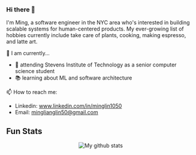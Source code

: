### Hi there 👋

I'm Ming, a software engineer in the NYC area who's interested in building scalable systems for human-centered products. My ever-growing list of hobbies currently include take care of plants, cooking, making espresso, and latte art.

🏹 I am currently...

- 🌱 attending Stevens Institute of Technology as a senior computer science student
- 📚 learning about ML and software architecture

📫 How to reach me:
- Linkedin: www.linkedin.com/in/minglin1050
- Email: minglianglin50@gmail.com


## Fun Stats  
<p align="center">
  <img align="center" src="https://github-readme-stats.anuraghazra1.vercel.app/api?username=ming1in&show_icons=true&line_height=27&include_all_commits=true&&theme=dark" alt="My github stats" />
</p>  

<!--
 <a href="https://github.com/anuraghazra/github-readme-stats">
  <img align="center" src="https://github-readme-stats.vercel.app/api/top-langs/?username=ming1in&langs_count=5" />
</a> 
-->

<!--
**ming1in/ming1in** is a ✨ _special_ ✨ repository because its `README.md` (this file) appears on your GitHub profile.

Here are some ideas to get you started:

- 🔭 I’m currently working on ...
- 🌱 I’m currently learning ...
- 👯 I’m looking to collaborate on ...
- 🤔 I’m looking for help with ...
- 💬 Ask me about ...
- 📫 How to reach me: ...
- 😄 Pronouns: ...
- ⚡ Fun fact: ...
-->
